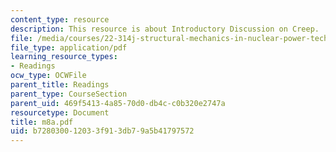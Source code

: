 ```yaml
---
content_type: resource
description: This resource is about Introductory Discussion on Creep.
file: /media/courses/22-314j-structural-mechanics-in-nuclear-power-technology-fall-2006/b728030012033f913db79a5b41797572_m8a.pdf
file_type: application/pdf
learning_resource_types:
- Readings
ocw_type: OCWFile
parent_title: Readings
parent_type: CourseSection
parent_uid: 469f5413-4a85-70d0-db4c-c0b320e2747a
resourcetype: Document
title: m8a.pdf
uid: b7280300-1203-3f91-3db7-9a5b41797572
---
```

